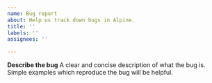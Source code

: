 ```yaml
---
name: Bug report
about: Help us track down bugs in Alpine.
title: ''
labels: ''
assignees: ''

---
```


**Describe the bug**
A clear and concise description of what the bug is. Simple examples which reproduce the bug will be helpful.
